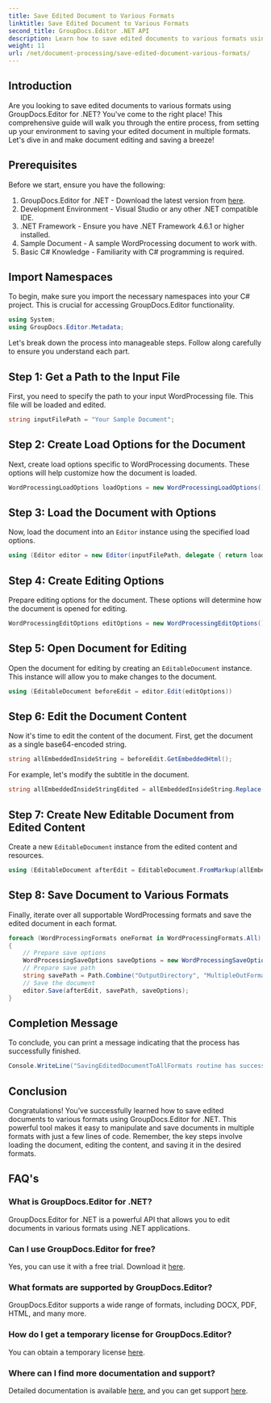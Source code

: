 ```yaml
---
title: Save Edited Document to Various Formats
linktitle: Save Edited Document to Various Formats
second_title: GroupDocs.Editor .NET API
description: Learn how to save edited documents to various formats using GroupDocs.Editor for .NET in this comprehensive step-by-step guide.
weight: 11
url: /net/document-processing/save-edited-document-various-formats/
---
```

## Introduction
Are you looking to save edited documents to various formats using GroupDocs.Editor for .NET? You've come to the right place! This comprehensive guide will walk you through the entire process, from setting up your environment to saving your edited document in multiple formats. Let's dive in and make document editing and saving a breeze!
## Prerequisites
Before we start, ensure you have the following:
1. GroupDocs.Editor for .NET - Download the latest version from [here](https://releases.groupdocs.com/editor/net/).
2. Development Environment - Visual Studio or any other .NET compatible IDE.
3. .NET Framework - Ensure you have .NET Framework 4.6.1 or higher installed.
4. Sample Document - A sample WordProcessing document to work with.
5. Basic C# Knowledge - Familiarity with C# programming is required.
## Import Namespaces
To begin, make sure you import the necessary namespaces into your C# project. This is crucial for accessing GroupDocs.Editor functionality.
```csharp
using System;
using GroupDocs.Editor.Metadata;
```
Let's break down the process into manageable steps. Follow along carefully to ensure you understand each part.
## Step 1: Get a Path to the Input File
First, you need to specify the path to your input WordProcessing file. This file will be loaded and edited.
```csharp
string inputFilePath = "Your Sample Document";
```
## Step 2: Create Load Options for the Document
Next, create load options specific to WordProcessing documents. These options will help customize how the document is loaded.
```csharp
WordProcessingLoadOptions loadOptions = new WordProcessingLoadOptions();
```
## Step 3: Load the Document with Options
Now, load the document into an `Editor` instance using the specified load options.
```csharp
using (Editor editor = new Editor(inputFilePath, delegate { return loadOptions; }))
```
## Step 4: Create Editing Options
Prepare editing options for the document. These options will determine how the document is opened for editing.
```csharp
WordProcessingEditOptions editOptions = new WordProcessingEditOptions();
```
## Step 5: Open Document for Editing
Open the document for editing by creating an `EditableDocument` instance. This instance will allow you to make changes to the document.
```csharp
using (EditableDocument beforeEdit = editor.Edit(editOptions))
```
## Step 6: Edit the Document Content
Now it's time to edit the content of the document. First, get the document as a single base64-encoded string.
```csharp
string allEmbeddedInsideString = beforeEdit.GetEmbeddedHtml();
```
For example, let's modify the subtitle in the document.
```csharp
string allEmbeddedInsideStringEdited = allEmbeddedInsideString.Replace("Subtitle", "Edited subtitle");
```
## Step 7: Create New Editable Document from Edited Content
Create a new `EditableDocument` instance from the edited content and resources.
```csharp
using (EditableDocument afterEdit = EditableDocument.FromMarkup(allEmbeddedInsideStringEdited, null))
```
## Step 8: Save Document to Various Formats
Finally, iterate over all supportable WordProcessing formats and save the edited document in each format.
```csharp
foreach (WordProcessingFormats oneFormat in WordProcessingFormats.All)
{
    // Prepare save options
    WordProcessingSaveOptions saveOptions = new WordProcessingSaveOptions(oneFormat);
    // Prepare save path
    string savePath = Path.Combine("OutputDirectory", "MultipleOutFormats." + saveOptions.OutputFormat.Extension);
    // Save the document
    editor.Save(afterEdit, savePath, saveOptions);
}
```
## Completion Message
To conclude, you can print a message indicating that the process has successfully finished.
```csharp
Console.WriteLine("SavingEditedDocumentToAllFormats routine has successfully finished");
```
## Conclusion
Congratulations! You’ve successfully learned how to save edited documents to various formats using GroupDocs.Editor for .NET. This powerful tool makes it easy to manipulate and save documents in multiple formats with just a few lines of code. Remember, the key steps involve loading the document, editing the content, and saving it in the desired formats.
## FAQ's
### What is GroupDocs.Editor for .NET?
GroupDocs.Editor for .NET is a powerful API that allows you to edit documents in various formats using .NET applications.
### Can I use GroupDocs.Editor for free?
Yes, you can use it with a free trial. Download it [here](https://releases.groupdocs.com/).
### What formats are supported by GroupDocs.Editor?
GroupDocs.Editor supports a wide range of formats, including DOCX, PDF, HTML, and many more.
### How do I get a temporary license for GroupDocs.Editor?
You can obtain a temporary license [here](https://purchase.groupdocs.com/temporary-license/).
### Where can I find more documentation and support?
Detailed documentation is available [here](https://tutorials.groupdocs.com/editor/net/), and you can get support [here](https://forum.groupdocs.com/c/editor/20).
